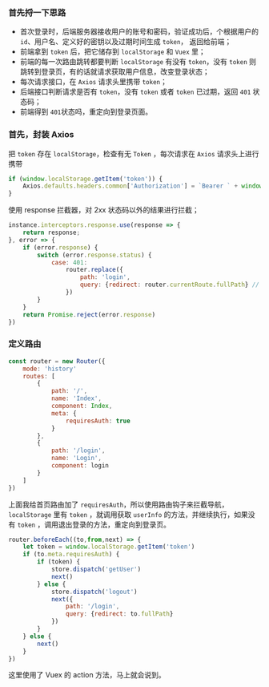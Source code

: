 ### 首先捋一下思路

- 首次登录时，后端服务器接收用户的账号和密码，验证成功后，个根据用户的 `id`、用户名、定义好的密钥以及过期时间生成 `token`， 返回给前端；
- 前端拿到 `token` 后，把它储存到 `localStorage` 和 `Vuex` 里；
- 前端的每一次路由跳转都要判断 `localStorage` 有没有 `token`，没有 `token` 则跳转到登录页，有的话就请求获取用户信息，改变登录状态；
- 每次请求接口，在 `Axios` 请求头里携带 `token`；
- 后端接口判断请求是否有 `token`，没有 `token` 或者 `token` 已过期，返回 `401` 状态码；
- 前端得到 `401`状态吗，重定向到登录页面。

### 首先，封装 Axios

把 `token` 存在 `localStorage`，检查有无 `Token` ，每次请求在 `Axios` 请求头上进行携带

```js
if (window.localStorage.getItem('token')) {
	Axios.defaults.headers.common['Authorization'] = `Bearer ` + window.localStorage.getItem('token')
}
```

使用 response 拦截器，对 2xx 状态码以外的结果进行拦截；

```js
instance.interceptors.response.use(response => {
    return response;
}, error => {
    if (error.response) {
        switch (error.response.status) {
            case: 401:
                router.replace({
                    path: 'login',
                    query: {redirect: router.currentRoute.fullPath} // 将跳转的路由 path 当作参数，登录成功后跳转到该路由
                })
        }
    }
    return Promise.reject(error.response)
})
```

### 定义路由

```js
const router = new Router({
    mode: 'history'
    routes: [
    	{
    		path: '/',
    		name: 'Index',
    		component: Index,
    		meta: {
    			requiresAuth: true
			}
		},
        {
        	path: '/login',
            name: 'Login',
            component: login
        }
    ]
})
```

上面我给首页路由加了 `requiresAuth`，所以使用路由钩子来拦截导航，`localStorage` 里有 `token` ，就调用获取 `userInfo` 的方法，并继续执行，如果没有 `token` ，调用退出登录的方法，重定向到登录页。

``` js
router.beforeEach((to,from,next) => {
    let token = window.localStorage.getItem('token')
    if (to.meta.requiresAuth) {
        if (token) {
            store.dispatch('getUser')
            next()
        } else {
            store.dispatch('logout')
            next({
                path: '/login',
                query: {redirect: to.fullPath}
            })
        }
    } else {
        next()
    }
})
```

这里使用了 Vuex 的 action 方法，马上就会说到。